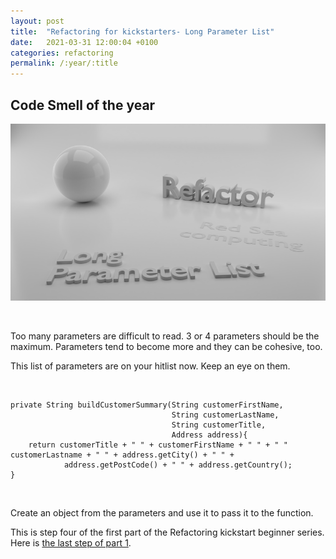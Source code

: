 ```yaml
---
layout: post
title:  "Refactoring for kickstarters- Long Parameter List"
date:   2021-03-31 12:00:04 +0100
categories: refactoring
permalink: /:year/:title
---
```


## Code Smell of the year

![Long parameter list](../images/Refactoring/Refactor-long-parameter-list.png)

<br>

Too many parameters are difficult to read. 3 or 4 parameters should be the maximum.
Parameters tend to become more and they can be cohesive, too. 

This list of parameters are on your hitlist now.
Keep an eye on them.

<br>

    private String buildCustomerSummary(String customerFirstName, 
                                        String customerLastName,
                                        String customerTitle, 
                                        Address address){
        return customerTitle + " " + customerFirstName + " " + " " customerLastname + " " + address.getCity() + " " +
                address.getPostCode() + " " + address.getCountry();
    }

<br>

Create an object from the parameters and use it to pass it to the function.


This is step four of the first part of the Refactoring kickstart beginner series. Here is [the last step of part 1](https://redseacomputing.github.io/2021/Refactoring1-5-exercise).